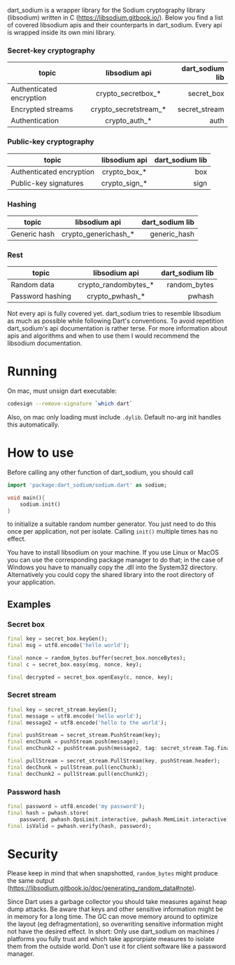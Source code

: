 dart_sodium is a wrapper library for the Sodium cryptography library (libsodium) written in C (https://libsodium.gitbook.io/). Below you find a list of covered libsodium apis and their counterparts in dart_sodium. Every api is wrapped inside its own mini library.

### Secret-key cryptography

|topic       | libsodium api | dart_sodium lib |
|------------|:---------------:|-----------------:|
|Authenticated encryption | crypto_secretbox_* | secret_box|
|Encrypted streams | crypto_secretstream_* | secret_stream|
|Authentication | crypto_auth_* | auth

### Public-key cryptography 

|topic       | libsodium api | dart_sodium lib |
|------------|:--------------:|-----------------:|
|Authenticated encryption | crypto_box_*| box   |
|Public-key signatures | crypto_sign_* | sign  |

### Hashing
|topic       | libsodium api | dart_sodium lib |
|------------|:--------------:|-----------------:|
|Generic hash| crypto_generichash_* | generic_hash|


### Rest

|topic       | libsodium api | dart_sodium lib |
|------------|:---------------:|-----------------:|
|Random data | crypto_randombytes_* | random_bytes|
|Password hashing| crypto_pwhash_* | pwhash|



Not every api is fully covered yet. dart_sodium tries to resemble libsodium as much as possible while following Dart's conventions. To avoid repetition dart_sodium's api documentation is rather terse. For more information about apis and algorithms and when to use them I would recommend the libsodium documentation.

# Running

On mac, must unsign dart executable:
```bash
codesign --remove-signature `which dart`
```

Also, on mac only loading must include `.dylib`. Default no-arg init handles
this automatically.

# How to use

Before calling any other function of dart_sodium, you should call
````Dart
import 'package:dart_sodium/sodium.dart' as sodium;

void main(){
    sodium.init()
}
````
to initialize a suitable random number generator. You just need to do this once per application, not per isolate. Calling `init()` multiple times has no effect. 

You have to install libsodium on your machine. If you use Linux or MacOS you can use the corresponding package manager to do that; in the case of Windows you have to manually copy the .dll into the System32 directory. Alternatively you could copy the shared library into the root directory of your application.

## Examples
### Secret box
````Dart
final key = secret_box.keyGen();
final msg = utf8.encode('hello world');

final nonce = random_bytes.buffer(secret_box.nonceBytes);
final c = secret_box.easy(msg, nonce, key);

final decrypted = secret_box.openEasy(c, nonce, key);
````
### Secret stream
````Dart
final key = secret_stream.keyGen();
final message = utf8.encode('hello world');
final message2 = utf8.encode('hello to the world');

final pushStream = secret_stream.PushStream(key);
final encChunk = pushStream.push(message);
final encChunk2 = pushStream.push(message2, tag: secret_stream.Tag.finalize);

final pullStream = secret_stream.PullStream(key, pushStream.header);
final decChunk = pullStream.pull(encChunk);
final decChunk2 = pullStream.pull(encChunk2);
````

### Password hash
````Dart
final password = utf8.encode('my password');
final hash = pwhash.store(
    password, pwhash.OpsLimit.interactive, pwhash.MemLimit.interactive);
final isValid = pwhash.verify(hash, password);
````
# Security

Please keep in mind that when snapshotted, `random_bytes` might produce the same output (https://libsodium.gitbook.io/doc/generating_random_data#note).

Since Dart uses a garbage collector you should take measures against heap dump attacks. Be aware that keys and other sensitive information 
might be in memory for a long time. The GC can move memory around to optimize the layout (eg defragmentation), so overwriting sensitive information
might not have the desired effect. In short: Only use dart_sodium on machines / platforms you fully trust and which take approrpiate measures to isolate them
from the outside world. Don't use it for client software like a password manager.
